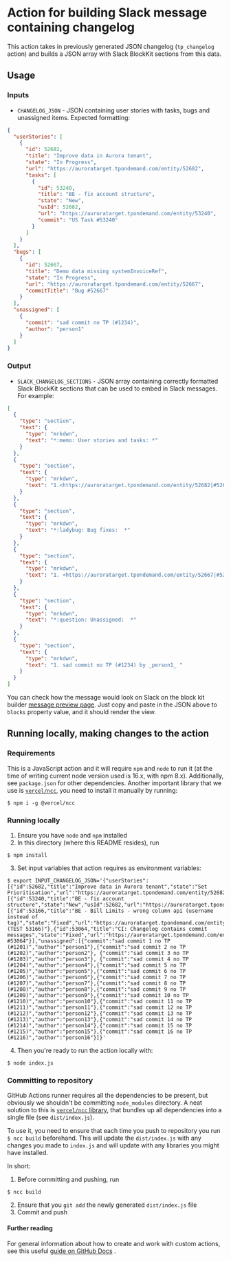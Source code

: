 # Action for building Slack message containing changelog

This action takes in previously generated JSON changelog (`tp_changelog` action) and builds a JSON
array
with Slack BlockKit sections from this data.

## Usage

### Inputs

* `CHANGELOG_JSON` - JSON containing user stories with tasks, bugs and unassigned items. Expected
  formatting:

```json
{
  "userStories": [
    {
      "id": 52682,
      "title": "Improve data in Aurora tenant",
      "state": "In Progress",
      "url": "https://auroratarget.tpondemand.com/entity/52682",
      "tasks": [
        {
          "id": 53240,
          "title": "BE - fix account structure",
          "state": "New",
          "usId": 52682,
          "url": "https://auroratarget.tpondemand.com/entity/53240",
          "commit": "US Task #53240"
        }
      ]
    }
  ],
  "bugs": [
    {
      "id": 52667,
      "title": "Demo data missing systemInvoiceRef",
      "state": "In Progress",
      "url": "https://auroratarget.tpondemand.com/entity/52667",
      "commitTitle": "Bug #52667"
    }
  ],
  "unassigned": [
    {
      "commit": "sad commit no TP (#1234)",
      "author": "person1"
    }
  ]
}
```

### Output

* `SLACK_CHANGELOG_SECTIONS` - JSON array containing correctly formatted Slack BlockKit sections
  that can be used to embed in Slack messages. For example:

```json
[
  {
    "type": "section",
    "text": {
      "type": "mrkdwn",
      "text": "*:memo: User stories and tasks: *"
    }
  },
  {
    "type": "section",
    "text": {
      "type": "mrkdwn",
      "text": "1.<https://auroratarget.tpondemand.com/entity/52682|#52682>  Improve data in Aurora tenant: _(In progress)_ \n> 1.1.  <https://auroratarget.tpondemand.com/entity/53240|#53240> BE - fix account structure _(Done)_ \n\n"
    }
  },
  {
    "type": "section",
    "text": {
      "type": "mrkdwn",
      "text": "*:ladybug: Bug fixes:  *"
    }
  },
  {
    "type": "section",
    "text": {
      "type": "mrkdwn",
      "text": "1. <https://auroratarget.tpondemand.com/entity/52667|#52667> Demo data missing systemInvoiceRef _(Fixed)_\n 2. <https://auroratarget.tpondemand.com/entity/53624|#53624> Unable to login to Opus UAT after deploy _(Closed)_"
    }
  },
  {
    "type": "section",
    "text": {
      "type": "mrkdwn",
      "text": "*:question: Unassigned:  *"
    }
  },
  {
    "type": "section",
    "text": {
      "type": "mrkdwn",
      "text": "1. sad commit no TP (#1234) by _person1_ "
    }
  }
]
```

You can check how the message would look on Slack on the block kit
builder [message preview page](https://app.slack.com/block-kit-builder/). Just copy and paste in the
JSON above to `blocks` property value, and it should render the view.

## Running locally, making changes to the action

### Requirements

This is a JavaScript action and it will require `npm` and `node` to run it (at the time of writing
current node version
used is 16.x, with npm 8.x). Additionally, see `package.json` for other dependencies. Another
important library that we
use is [`vercel/ncc`](https://github.com/vercel/ncc), you need to install it manually by running:

```shell
$ npm i -g @vercel/ncc
````

### Running locally

1. Ensure you have `node` and `npm` installed
2. In this directory (where this README resides), run

 ```shell 
 $ npm install
 ```

3. Set input variables that action requires as environment variables:

``` shell
$ export INPUT_CHANGELOG_JSON='{"userStories":[{"id":52682,"title":"Improve data in Aurora tenant","state":"Set Prioritisation","url":"https://auroratarget.tpondemand.com/entity/52682","tasks":[{"id":53240,"title":"BE - fix account structure","state":"New","usId":52682,"url":"https://auroratarget.tpondemand.com/entity/53240","commit":"53240"}]}],"bugs":[{"id":53166,"title":"BE - Bill Limits - wrong column api (username instead of tag)","state":"Fixed","url":"https://auroratarget.tpondemand.com/entity/53166","commitTitle":"(TEST 53166)"},{"id":53064,"title":"CI: Changelog contains commit messages","state":"Fixed","url":"https://auroratarget.tpondemand.com/entity/53064","commitTitle":" #53064"}],"unassigned":[{"commit":"sad commit 1 no TP (#1201)","author":"person1"},{"commit":"sad commit 2 no TP (#1202)","author":"person2"}, {"commit":"sad commit 3 no TP (#1203)","author":"person3"}, {"commit":"sad commit 4 no TP (#1204)","author":"person4"},{"commit":"sad commit 5 no TP (#1205)","author":"person5"},{"commit":"sad commit 6 no TP (#1206)","author":"person6"},{"commit":"sad commit 7 no TP (#1207)","author":"person7"},{"commit":"sad commit 8 no TP (#1208)","author":"person8"},{"commit":"sad commit 9 no TP (#1209)","author":"person9"},{"commit":"sad commit 10 no TP (#1210)","author":"person10"},{"commit":"sad commit 11 no TP (#1211)","author":"person11"},{"commit":"sad commit 12 no TP (#1212)","author":"person12"},{"commit":"sad commit 13 no TP (#1213)","author":"person13"},{"commit":"sad commit 14 no TP (#1214)","author":"person14"},{"commit":"sad commit 15 no TP (#1215)","author":"person15"},{"commit":"sad commit 16 no TP (#1216)","author":"person16"}]}'
```

4. Then you're ready to run the action locally with:

 ```shell
 $ node index.js
 ```

### Committing to repository

GitHub Actions runner requires all the dependencies to be present, but obviously we shouldn't be
committing `node_modules` directory. A neat solution to this
is [`vercel/ncc` library](https://github.com/vercel/ncc),
that bundles up all dependencies into a single file (see `dist/index.js`).

To use it, you need to ensure that each time you push to repository you run `$ ncc build`
beforehand. This will update
the `dist/index.js` with any changes you made to `index.js` and will update with any libraries you
might have installed.

In short:

1. Before committing and pushing, run

 ```shell
$ ncc build
 ```

2. Ensure that you `git add` the newly generated `dist/index.js` file
3. Commit and push

#### Further reading

For general information about how to create and work with custom actions, see this
useful [guide on GitHub Docs](https://docs.github.com/en/actions/creating-actions/creating-a-javascript-action)
.
